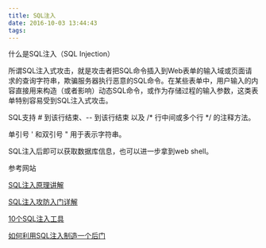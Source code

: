 ```yaml
---
title: SQL注入
date: 2016-10-03 13:44:43
tags:
---
```

什么是SQL注入（SQL Injection）

所谓SQL注入式攻击，就是攻击者把SQL命令插入到Web表单的输入域或页面请求的查询字符串，欺骗服务器执行恶意的SQL命令。在某些表单中，用户输入的内容直接用来构造（或者影响）动态SQL命令，或作为存储过程的输入参数，这类表单特别容易受到SQL注入式攻击。

SQL支持 # 到该行结束、\-\- 到该行结束 以及 /\* 行中间或多个行 \*/ 的注释方法。

单引号 ' 和双引号 " 用于表示字符串。

SQL注入后即可以获取数据库信息，也可以进一步拿到web shell。

参考网站

[SQL注入原理讲解](http://blog.csdn.net/stilling2006/article/details/8526458)

[SQL注入攻防入门详解](http://www.cnblogs.com/heyuquan/archive/2012/10/31/2748577.html)

[10个SQL注入工具](http://blog.jobbole.com/17763/)

[如何利用SQL注入制造一个后门](http://www.freebuf.com/articles/222.html)
